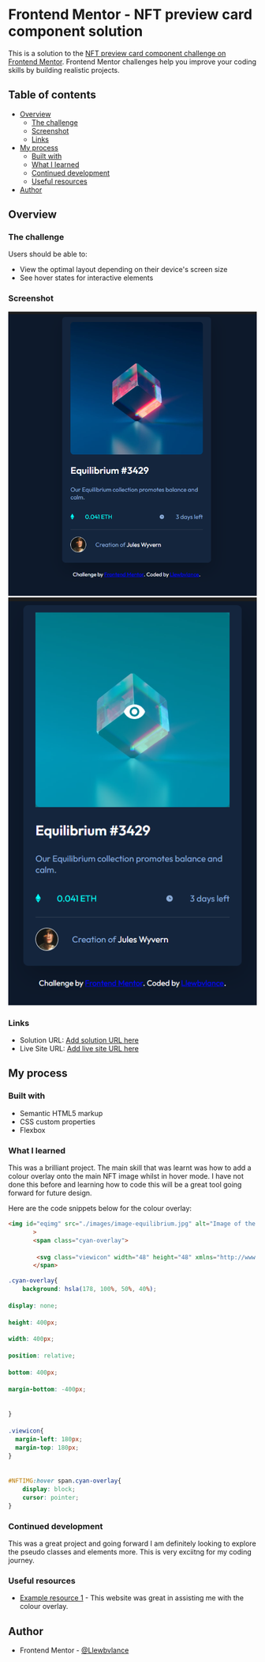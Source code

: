 # Frontend Mentor - NFT preview card component solution

This is a solution to the [NFT preview card component challenge on Frontend Mentor](https://www.frontendmentor.io/challenges/nft-preview-card-component-SbdUL_w0U). Frontend Mentor challenges help you improve your coding skills by building realistic projects. 

## Table of contents

- [Overview](#overview)
  - [The challenge](#the-challenge)
  - [Screenshot](#screenshot)
  - [Links](#links)
- [My process](#my-process)
  - [Built with](#built-with)
  - [What I learned](#what-i-learned)
  - [Continued development](#continued-development)
  - [Useful resources](#useful-resources)
- [Author](#author)


## Overview

### The challenge

Users should be able to:

- View the optimal layout depending on their device's screen size
- See hover states for interactive elements

### Screenshot

![](./images/Screenshot%202023-09-27%20175122.png)
![](./images/Screenshot%202023-09-27%20175205.png)

### Links

- Solution URL: [Add solution URL here](https://github.com/Llewbvlance/NFT-Card)
- Live Site URL: [Add live site URL here]((https://llewbvlance.github.io/NFT-Card/))

## My process

### Built with

- Semantic HTML5 markup
- CSS custom properties
- Flexbox


### What I learned

This was a brilliant project. The main skill that was learnt was how to add a colour overlay onto the main NFT image whilst in hover mode. I have not done this before and learning how to code this will be a great tool going forward for future design. 

Here are the code snippets below for the colour overlay:

```html
<img id="eqimg" src="./images/image-equilibrium.jpg" alt="Image of the NFT art"
       >
       <span class="cyan-overlay">

        <svg class="viewicon" width="48" height="48" xmlns="http://www.w3.org/2000/svg"><g fill="none" fill-rule="evenodd"><path d="M0 0h48v48H0z"/><path d="M24 9C14 9 5.46 15.22 2 24c3.46 8.78 12 15 22 15 10.01 0 18.54-6.22 22-15-3.46-8.78-11.99-15-22-15Zm0 25c-5.52 0-10-4.48-10-10s4.48-10 10-10 10 4.48 10 10-4.48 10-10 10Zm0-16c-3.31 0-6 2.69-6 6s2.69 6 6 6 6-2.69 6-6-2.69-6-6-6Z" fill="#FFF" fill-rule="nonzero"/></g></svg>
       </span>
```
```css
.cyan-overlay{
    background: hsla(178, 100%, 50%, 40%);

display: none;

height: 400px;

width: 400px;

position: relative;

bottom: 400px;

margin-bottom: -400px;


}

.viewicon{
  margin-left: 180px;
  margin-top: 180px;
}


#NFTIMG:hover span.cyan-overlay{
    display: block;
    cursor: pointer;
}

```

### Continued development

This was a great project and going forward I am definitely looking to explore the pseudo classes and elements more. This is very exciitng for my coding journey. 



### Useful resources

- [Example resource 1](https://wisdmlabs.com/blog/show-color-overlay-image-hover-using-css/#:~:text=The%20CSS%20to%20Apply%20an%20Overlay&text=To%20place%20it%20on%20the,span%20will%20not%20be%20displayed.) - This website was great in assisting me with the colour overlay. 


## Author

- Frontend Mentor - [@Llewbvlance](https://www.frontendmentor.io/profile/llewbvlance)
